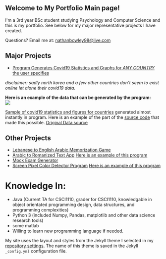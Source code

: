## Welcome to My Portfolio Main page!
I'm a 3rd year BSc student studying Psychology and Computer Science and this is my portfolio. See below for my major representative projects I have created.

Questions? Email me at:
[nathanbowley98@live.com](mailto:nathanbowley98@live.com)

## Major Projects

- [Program Generates Covid19 Statistics and Graphs for *ANY COUNTRY* the user specifies ](https://github.com/nathanbowley98/NESC3505_Portfolio1)

*disclaimer: sadly north korea and a few other countries don't seem to exist online let alone their covid19 data.*

**Here is an example of the data that can be generated by the program:**
    <img src="https://i.imgur.com/Ja31dNJ.png" style="display: block; margin: auto;" />
    
   [Sample of covid19 statistics and figures for countries](https://imgur.com/a/WE2ZHuq) generated almost instantly in program. 
    Here is an example of the part of the [source code](codeSnipit.md) that made this possible.
    [Original Data source](https://www.ecdc.europa.eu/en/publications-data/download-todays-data-geographic-distribution-covid-19-cases-worldwide)
     
## Other Projects
- [Lebanese to English Arabic Memorization Game](https://github.com/nathanbowley98/lebaneseEnglishGame)
- [Arabic to Romanized Text App](https://github.com/nathanbowley98/lebanese_app)
  [Here is an example of this program](https://i.imgur.com/jY7ONzy.png)
- [Mock Exam Generator](https://github.com/nathanbowley98/MockExamGenerator)
- [Screen Pixel Color Detector Program](https://github.com/nathanbowley98/ScreenPixel)
  [Here is an example of this program](https://imgur.com/tDZTnOI)


# Knowledge In:

- Java (Current TA for CSCI1110, grader for CSCI1110, knowledgable in object orientated programming design, data structures, and programming complexities)
- Python 3 (included Numpy, Pandas, matplotlib and other data science research tools)
- some matlab
- Willing to learn new programming language if needed.


My site uses the layout and styles from the Jekyll theme I selected in my [repository settings](https://github.com/nathanbowley98/Site/settings). The name of this theme is saved in the Jekyll `_config.yml` configuration file.
